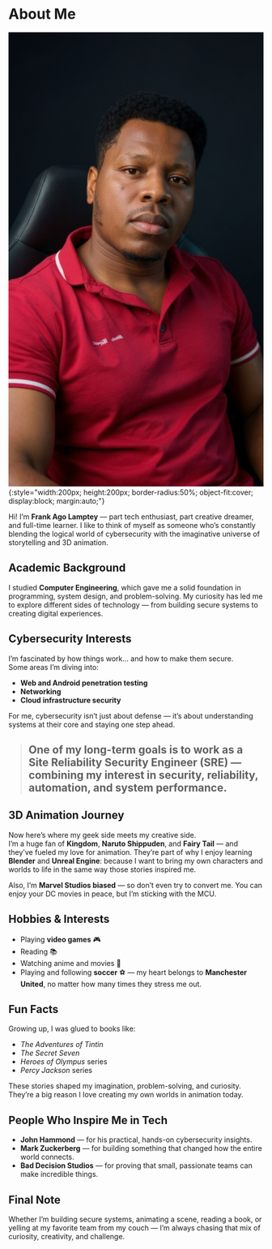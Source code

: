 # About Me

![Frank Ago Lamptey](/assets/images/frank.png){:style="width:200px; height:200px; border-radius:50%; object-fit:cover; display:block; margin:auto;"}

Hi! I’m **Frank Ago Lamptey** — part tech enthusiast, part creative dreamer, and full-time learner. I like to think of myself as someone who’s constantly blending the logical world of cybersecurity with the imaginative universe of storytelling and 3D animation.

## Academic Background
I studied **Computer Engineering**, which gave me a solid foundation in programming, system design, and problem-solving. My curiosity has led me to explore different sides of technology — from building secure systems to creating digital experiences.

## Cybersecurity Interests
I’m fascinated by how things work… and how to make them secure.  
Some areas I’m diving into:
- **Web and Android penetration testing**
- **Networking**
- **Cloud infrastructure security**

For me, cybersecurity isn’t just about defense — it’s about understanding systems at their core and staying one step ahead.

>## One of my long-term goals is to work as a **Site Reliability Security Engineer (SRE)** — combining my interest in security, reliability, automation, and system performance.

## 3D Animation Journey
Now here’s where my geek side meets my creative side.  
I’m a huge fan of **Kingdom**, **Naruto Shippuden**, and **Fairy Tail** — and they’ve fueled my love for animation. They’re part of why I enjoy learning **Blender** and **Unreal Engine**: because I want to bring my own characters and worlds to life in the same way those stories inspired me.  

Also, I’m **Marvel Studios biased** — so don’t even try to convert me. You can enjoy your DC movies in peace, but I’m sticking with the MCU.

## Hobbies & Interests
- Playing **video games** 🎮  
- Reading 📚  
- Watching anime and movies 🎌  
- Playing and following **soccer** ⚽ — my heart belongs to **Manchester United**, no matter how many times they stress me out.

## Fun Facts
Growing up, I was glued to books like:
- *The Adventures of Tintin*
- *The Secret Seven*
- *Heroes of Olympus* series
- *Percy Jackson* series

These stories shaped my imagination, problem-solving, and curiosity. They’re a big reason I love creating my own worlds in animation today.

## People Who Inspire Me in Tech
- **John Hammond** — for his practical, hands-on cybersecurity insights.  
- **Mark Zuckerberg** — for building something that changed how the entire world connects.  
- **Bad Decision Studios** — for proving that small, passionate teams can make incredible things.

## Final Note
Whether I’m building secure systems, animating a scene, reading a book, or yelling at my favorite team from my couch — I’m always chasing that mix of curiosity, creativity, and challenge. 
